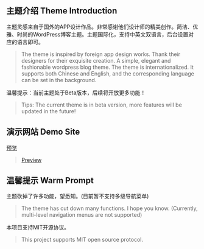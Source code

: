 ## 主题介绍 Theme Introduction

主题灵感来自于国外的APP设计作品。非常感谢他们设计师的精美创作。简洁、优雅、时尚的WordPress博客主题。主题国际化，支持中英文双语言，后台设置对应的语言即可。

> The theme is inspired by foreign app design works. Thank their designers for their exquisite creation. A simple, elegant and fashionable wordpress blog theme. The theme is internationalized. It supports both Chinese and English, and the corresponding language can be set in the background.

温馨提示：当前主题处于Beta版本，后续将开放更多功能！

> Tips: The current theme is in beta version, more features will be updated in the future!

## 演示网站 Demo Site

[预览](https://www.poppins.cn)

> [Preview](https://en.poppins.cn)

## 温馨提示 Warm Prompt

主题砍掉了许多功能，望悉知。(目前暂不支持多级导航菜单)

> The theme has cut down many functions. I hope you know. (Currently, multi-level navigation menus are not supported)

本项目支持MIT开源协议。

> This project supports MIT open source protocol.